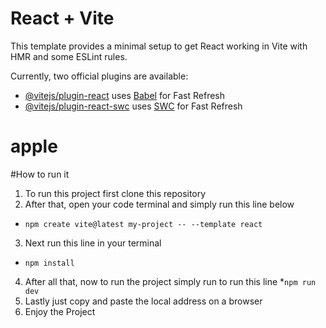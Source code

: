 # React + Vite

This template provides a minimal setup to get React working in Vite with HMR and some ESLint rules.

Currently, two official plugins are available:

- [@vitejs/plugin-react](https://github.com/vitejs/vite-plugin-react/blob/main/packages/plugin-react/README.md) uses [Babel](https://babeljs.io/) for Fast Refresh
- [@vitejs/plugin-react-swc](https://github.com/vitejs/vite-plugin-react-swc) uses [SWC](https://swc.rs/) for Fast Refresh
# apple

#How to run it
1. To run this project first clone this repository 
2. After that, open your code terminal and simply run this line below
  * `npm create vite@latest my-project -- --template react`
3. Next run this line in your terminal
 * `npm install`
4. After all that, now to run the project simply run to run this line 
 *`npm run dev`
5. Lastly just copy and paste the local address on a browser
6. Enjoy the Project
